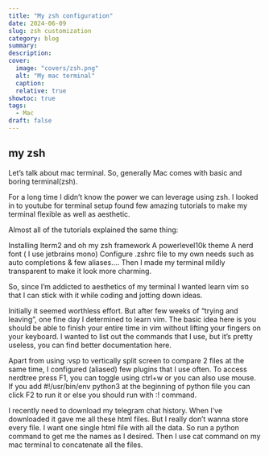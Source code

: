 ```yaml
---
title: "My zsh configuration"
date: 2024-06-09
slug: zsh customization 
category: blog 
summary:
description: 
cover:
  image: "covers/zsh.png"
  alt: "My mac terminal"
  caption: 
  relative: true
showtoc: true
tags:
  - Mac
draft: false
---
```

## my zsh 

Let’s talk about mac terminal. So, generally Mac comes with basic and boring terminal(zsh).

For a long time I didn’t know the power we can leverage using zsh. I looked in to youtube for terminal setup found few amazing tutorials to make my terminal flexible as well as aesthetic.

Almost all of the tutorials explained the same thing:

Installing Iterm2 and oh my zsh framework
A powerlevel10k theme
A nerd font ( I use jetbrains mono)
Configure .zshrc file to my own needs such as auto completions & few aliases….
Then I made my terminal mildly transparent to make it look more charming.

So, since I’m addicted to aesthetics of my terminal I wanted learn vim so that I can stick with it while coding and jotting down ideas.

Initially it seemed worthless effort. But after few weeks of “trying and leaving”, one fine day I determined to learn vim. The basic idea here is you should be able to finish your entire time in vim without lifting your fingers on your keyboard. I wanted to list out the commands that I use, but it’s pretty useless, you can find better documentation here.

Apart from using :vsp to vertically split screen to compare 2 files at the same time, I configured (aliased) few plugins that I use often. To access nerdtree press F1, you can toggle using ctrl+w or you can also use mouse. If you add #!/usr/bin/env python3 at the beginning of python file you can click F2 to run it or else you should run with :! command.

I recently need to download my telegram chat history. When I’ve downloaded it gave me all these html files. But I really don’t wanna store every file. I want one single html file with all the data. So run a python command to get me the names as I desired. Then I use cat command on my mac terminal to concatenate all the files.
